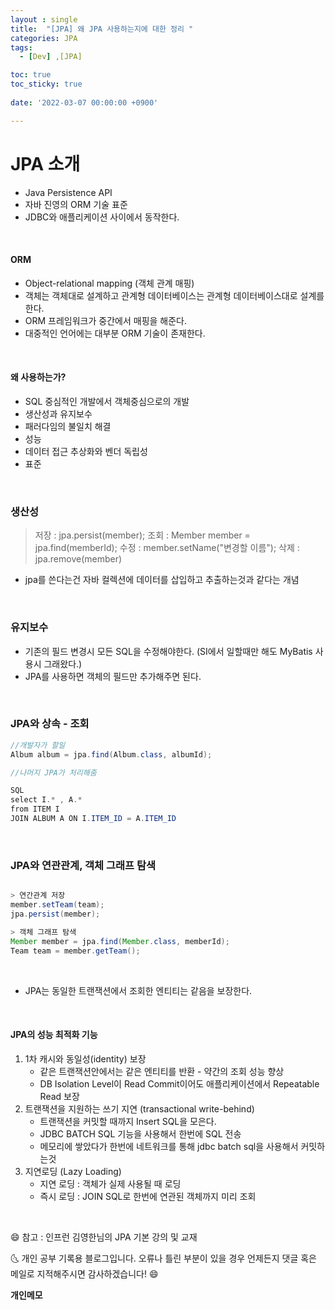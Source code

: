```yaml
---
layout : single
title:  "[JPA] 왜 JPA 사용하는지에 대한 정리 "
categories: JPA
tags:
  - [Dev] ,[JPA]

toc: true
toc_sticky: true
 
date: '2022-03-07 00:00:00 +0900'

---
```


# JPA 소개

- Java Persistence API 
- 자바 진영의 ORM 기술 표준
- JDBC와 애플리케이션 사이에서 동작한다. 

<br>

#### ORM 
- Object-relational mapping (객체 관계 매핑)
- 객체는 객체대로 설계하고 관계형 데이터베이스는 관계형 데이터베이스대로 설계를 한다.
- ORM 프레임워크가 중간에서 매핑을 해준다.
- 대중적인 언어에는 대부분 ORM 기술이 존재한다.

<br>

#### 왜 사용하는가?
- SQL 중심적인 개발에서 객체중심으로의 개발
- 생산성과 유지보수 
- 패러다임의 불일치 해결
- 성능
- 데이터 접근 추상화와 벤더 독립성
- 표준

<br>

### 생산성
> 저장 : jpa.persist(member);
> 조회 : Member member = jpa.find(memberId);
> 수정 : member.setName("변경할 이름");
> 삭제 : jpa.remove(member) 

- jpa를 쓴다는건 자바 컬렉션에 데이터를 삽입하고 추출하는것과 같다는 개념

<br>

### 유지보수

- 기존의 필드 변경시 모든 SQL을 수정해야한다. (SI에서 일할때만 해도 MyBatis 사용시 그래왔다.)
- JPA를 사용하면 객체의 필드만 추가해주면 된다.

<BR>

### JPA와 상속 - 조회

```Java
//개발자가 할일 
Album album = jpa.find(Album.class, albumId);

//나머지 JPA가 처리해줌

SQL
select I.* , A.*
from ITEM I
JOIN ALBUM A ON I.ITEM_ID = A.ITEM_ID

```
<BR>

### JPA와 연관관계, 객체 그래프 탐색
```Java

> 연간관계 저장
member.setTeam(team);
jpa.persist(member);

> 객체 그래프 탐색
Member member = jpa.find(Member.class, memberId);
Team team = member.getTeam();

```

<br>

* JPA는 동일한 트랜잭션에서 조회한 엔티티는 같음을 보장한다.

<BR>

#### JPA의 성능 최적화 기능
1. 1차 캐시와 동일성(identity) 보장
    - 같은 트랜잭션안에서는 같은 엔티티를 반환 - 약간의 조회 성능 향상
    - DB Isolation Level이 Read Commit이어도 애플리케이션에서  Repeatable Read 보장
2. 트랜잭션을 지원하는 쓰기 지연 (transactional write-behind)
    - 트랜잭션을 커밋할 때까지 Insert SQL을 모은다.
    - JDBC BATCH SQL 기능을 사용해서 한번에 SQL 전송
    - 메모리에 쌓았다가 한번에 네트워크를 통해 jdbc batch sql을 사용해서 커밋하는것
3. 지연로딩 (Lazy Loading)
    - 지연 로딩 : 객체가 실제 사용될 때 로딩
    - 즉시 로딩 : JOIN SQL로 한번에 연관된 객체까지 미리 조회

<BR>

😄 참고 : 인프런 김영한님의 JPA 기본 강의 및 교재 

🌜 개인 공부 기록용 블로그입니다. 오류나 틀린 부분이 있을 경우 
언제든지 댓글 혹은 메일로 지적해주시면 감사하겠습니다! 😄
<br>

**개인메모** 
